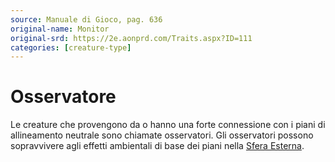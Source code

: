 ```yaml
---
source: Manuale di Gioco, pag. 636
original-name: Monitor
original-srd: https://2e.aonprd.com/Traits.aspx?ID=111
categories: [creature-type]
---
```


# Osservatore

Le creature che provengono da o hanno una forte connessione con i piani di
allineamento neutrale sono chiamate osservatori. Gli osservatori possono
sopravvivere agli effetti ambientali di base dei piani nella
[Sfera Esterna](/piani/sfera-esterna).
